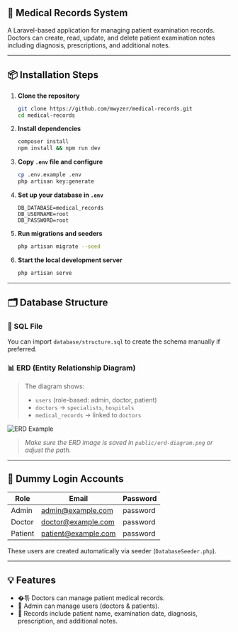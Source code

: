 ## 🏥 Medical Records System

A Laravel-based application for managing patient examination records. Doctors can create, read, update, and delete patient examination notes including diagnosis, prescriptions, and additional notes.

---

## 📦 Installation Steps

1. **Clone the repository**

    ```bash
    git clone https://github.com/mwyzer/medical-records.git
    cd medical-records
    ```

2. **Install dependencies**

    ```bash
    composer install
    npm install && npm run dev
    ```

3. **Copy `.env` file and configure**

    ```bash
    cp .env.example .env
    php artisan key:generate
    ```

4. **Set up your database in `.env`**

    ```env
    DB_DATABASE=medical_records
    DB_USERNAME=root
    DB_PASSWORD=root
    ```

5. **Run migrations and seeders**

    ```bash
    php artisan migrate --seed
    ```

6. **Start the local development server**

    ```bash
    php artisan serve
    ```

---

## 🗂️ Database Structure

### 🔧 SQL File

You can import `database/structure.sql` to create the schema manually if preferred.

### 📊 ERD (Entity Relationship Diagram)

> The diagram shows:
>
> -   `users` (role-based: admin, doctor, patient)
> -   `doctors` → `specialists`, `hospitals`
> -   `medical_records` → linked to `doctors`

![ERD Example](public/erd-diagram.png)

> _Make sure the ERD image is saved in `public/erd-diagram.png` or adjust the path._

---

## 🔐 Dummy Login Accounts

| Role    | Email                                             | Password |
| ------- | ------------------------------------------------- | -------- |
| Admin   | [admin@example.com](mailto:admin@example.com)     | password |
| Doctor  | [doctor@example.com](mailto:doctor@example.com)   | password |
| Patient | [patient@example.com](mailto:patient@example.com) | password |

These users are created automatically via seeder (`DatabaseSeeder.php`).

---

## 💡 Features

-   �튺 Doctors can manage patient medical records.
-   👥 Admin can manage users (doctors & patients).
-   🏥 Records include patient name, examination date, diagnosis, prescription, and additional notes.
